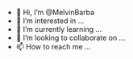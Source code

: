 - 👋 Hi, I’m @MelvinBarba
- 👀 I’m interested in ...
- 🌱 I’m currently learning ...
- 💞️ I’m looking to collaborate on ...
- 📫 How to reach me ...

<!---
MelvinBarba/MelvinBarba is a ✨ special ✨ repository because its `README.md` (this file) appears on your GitHub profile.
You can click the Preview link to take a look at your changes.
--->
